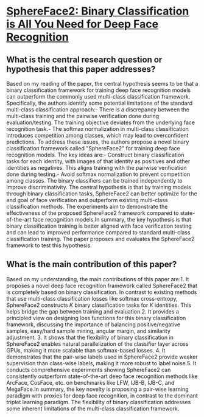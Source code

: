 # [SphereFace2: Binary Classification is All You Need for Deep Face   Recognition](https://arxiv.org/abs/2108.01513)

## What is the central research question or hypothesis that this paper addresses?

Based on my reading of the paper, the central hypothesis seems to be that a binary classification framework for training deep face recognition models can outperform the commonly used multi-class classification framework. Specifically, the authors identify some potential limitations of the standard multi-class classification approach:- There is a discrepancy between the multi-class training and the pairwise verification done during evaluation/testing. The training objective deviates from the underlying face recognition task.- The softmax normalization in multi-class classification introduces competition among classes, which may lead to overconfident predictions. To address these issues, the authors propose a novel binary classification framework called "SphereFace2" for training deep face recognition models. The key ideas are:- Construct binary classification tasks for each identity, with images of that identity as positives and other identities as negatives. This aligns training with the pairwise verification done during testing.- Avoid softmax normalization to prevent competition among classes. The binary classifiers can be trained independently to improve discriminativity. The central hypothesis is that by training models through binary classification tasks, SphereFace2 can better optimize for the end goal of face verification and outperform existing multi-class classification methods. The experiments aim to demonstrate the effectiveness of the proposed SphereFace2 framework compared to state-of-the-art face recognition models.In summary, the key hypothesis is that binary classification training is better aligned with face verification testing and can lead to improved performance compared to standard multi-class classification training. The paper proposes and evaluates the SphereFace2 framework to test this hypothesis.


## What is the main contribution of this paper?

Based on my understanding, the main contributions of this paper are:1. It proposes a novel deep face recognition framework called SphereFace2 that is completely based on binary classification. In contrast to existing methods that use multi-class classification losses like softmax cross-entropy, SphereFace2 constructs $K$ binary classification tasks for $K$ identities. This helps bridge the gap between training and evaluation.2. It provides a principled view on designing loss functions for this binary classification framework, discussing the importance of balancing positive/negative samples, easy/hard sample mining, angular margin, and similarity adjustment. 3. It shows that the flexibility of binary classification in SphereFace2 enables natural parallelization of the classifier layer across GPUs, making it more scalable than softmax-based losses. 4. It demonstrates that the pair-wise labels used in SphereFace2 provide weaker supervision than class-wise labels, making it more robust to label noise.5. It conducts comprehensive experiments showing SphereFace2 can consistently outperform state-of-the-art deep face recognition methods like ArcFace, CosFace, etc. on benchmarks like LFW, IJB-B, IJB-C, and MegaFace.In summary, the key novelty is proposing a pair-wise learning paradigm with proxies for deep face recognition, in contrast to the dominant triplet learning paradigm. The flexibility of binary classification addresses some inherent limitations of the multi-class classification framework.
